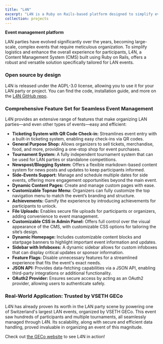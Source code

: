 ```yaml
---
title: "L4N"
excerpt: "L4N is a Ruby on Rails-based platform designed to simplify event management with customizable features, robust security, and a user-friendly interface."
collection: projects
---
```


**Event management platform**

LAN parties have evolved significantly over the years, becoming large-scale, complex events that require meticulous organization. To simplify logistics and enhance the overall experience for participants, L4N, a Content Management System (CMS) built using Ruby on Rails, offers a robust and versatile solution specifically tailored for LAN events.

### Open source by design

L4N is released under the AGPL-3.0 license, allowing you to use it for your LAN party or project. You can find the code, installation guide, and more on the [L4N GitHub repo](https://github.com/Adrian-Hirt/l4n).

### Comprehensive Feature Set for Seamless Event Management

L4N provides an extensive range of features that make organizing LAN parties—and even other types of events—easy and efficient:

- **Ticketing System with QR Code Check-in:** Streamlines event entry with a built-in ticketing system, enabling easy check-ins via QR codes.
- **General Purpose Shop:** Allows organizers to sell tickets, merchandise, food, and more, providing a one-stop shop for event purchases.
- **Tournament System:** A fully independent tournament system that can be used for LAN parties or standalone competitions.
- **Newspost/Blogging System:** Offers a flexible markdown-based content system for news posts and updates to keep participants informed.
- **Side-Events Support:** Manage and schedule multiple dates for side events, offering more engagement opportunities beyond the main event.
- **Dynamic Content Pages:** Create and manage custom pages with ease.
- **Customizable Topnav Menu:** Organizers can fully customize the top navigation menu to match the event’s branding and structure.
- **Achievements:** Gamify the experience by introducing achievements for participants to unlock.
- **File Uploads:** Enables secure file uploads for participants or organizers, adding convenience to event management.
- **Customizable CSS in Admin Panel:** Offers full control over the visual appearance of the CMS, with customizable CSS options for tailoring the site’s design.
- **Dynamic Homepage:** Includes customizable content blocks and startpage banners to highlight important event information and updates.
- **Sidebar with Infoboxes:** A dynamic sidebar allows for custom infoboxes that can display critical updates or sponsor information.
- **Feature Flags:** Disable unnecessary features for a streamlined experience that fits the event's exact needs.
- **JSON API:** Provides data-fetching capabilities via a JSON API, enabling third-party integrations or additional functionality.
- **OAuth2 Provider:** Ensures secure access by acting as an OAuth2 provider, allowing users to authenticate safely.

### Real-World Application: Trusted by VSETH GECo

L4N has already proven its worth in the LAN party scene by powering one of Switzerland's largest LAN events, organized by VSETH GECo. This event saw hundreds of participants and multiple tournaments, all seamlessly managed through L4N. Its scalability, along with secure and efficient data handling, proved invaluable in organizing an event of this magnitude.

Check out [the GECo website](https://geco.ethz.ch) to see L4N in action!
